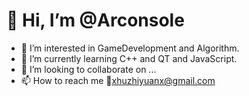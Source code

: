 # 👋 Hi, I’m @Arconsole
- 👀 I’m interested in GameDevelopment and Algorithm.
- 🌱 I’m currently learning C++ and QT and JavaScript.
- 💞️ I’m looking to collaborate on ...
- 📫 How to reach me 📧xhuzhiyuanx@gmail.com

<!---
Arconsole/Arconsole is a ✨ special ✨ repository because its `README.md` (this file) appears on your GitHub profile.
You can click the Preview link to take a look at your changes.
--->
